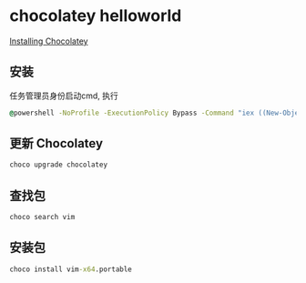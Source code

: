 # chocolatey helloworld

[Installing Chocolatey](https://chocolatey.org/install)

## 安装

任务管理员身份启动cmd, 执行

```bat
@powershell -NoProfile -ExecutionPolicy Bypass -Command "iex ((New-Object System.Net.WebClient).DownloadString('https://chocolatey.org/install.ps1'))" && SET "PATH=%PATH%;%ALLUSERSPROFILE%\chocolatey\bin"
```

## 更新 Chocolatey

```bat
choco upgrade chocolatey
```

## 查找包

```bat
choco search vim
```

## 安装包

```bat
choco install vim-x64.portable
```
